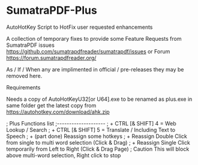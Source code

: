 # SumatraPDF-Plus
AutoHotKey Script to HotFix user requested enhancements

A collection of temporary fixes to provide some Feature Requests from
SumatraPDF issues https://github.com/sumatrapdfreader/sumatrapdf/issues
or Forum https://forum.sumatrapdfreader.org/

As / If / When any are implimented in official / pre-releases they may be removed here.

Requirements

Needs a copy of AutoHotKeyU32[or U64].exe to be renamed as plus.exe in same folder
get the latest copy from https://autohotkey.com/download/ahk.zip

; Plus Functions list
;--------------------
;   +  CTRL [& SHIFT] 4 = Web Lookup / Search
;   +  CTRL [& SHIFT] 5 = Translate / Including Text to Speech
;   +  (part done) Reassign some hotkeys
;   +  Reassign Double Click from single to multi word selection (Click & Drag)
;   +  Reassign Single Click temporarily from Left to Right (Click & Drag Page)
;      Caution This will block above multi-word selection, Right click to stop

